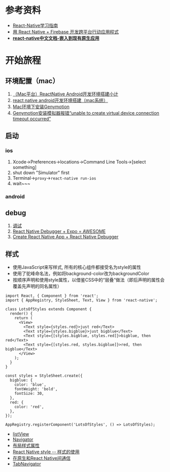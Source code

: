 # 参考资料
- [React-Native学习指南](https://github.com/reactnativecn/react-native-guide)
- [用 React Native + Firebase 开发跨平台行动应用程式](https://github.com/carlleton/reactjs101/tree/zh-CN/Appendix02)
- **[react-native中文文档-嵌入到现有原生应用](http://reactnative.cn/docs/0.40/integration-with-existing-apps.html#content)**

# 开始旅程

## 环境配置（mac）

1. [（Mac平台）ReactNative Android开发环境搭建小计](https://segmentfault.com/a/1190000004068339)
2. [react native android开发环境搭建（mac系统）](https://www.jianshu.com/p/cb8bbb499841)
3. [Mac环境下安装Genymotion](https://www.jianshu.com/p/0498a6fa7694)
4. [Genymotion安装模拟器报错“unable to create virtual device connection timeout occurred”](http://www.voidcn.com/article/p-rokjianw-ku.html)

## 启动

### ios
1. Xcode->Preferences->locations->Command Line Tools->[select something]
2. shut down "Simulator" first
3. Terminal->`proxy`->`react-native run-ios`
4. wait~~~

### android

## debug

1. [调试](https://reactnative.cn/docs/0.51/debugging.html)
2. [React Native Debugger + Expo = AWESOME](https://www.gravitywell.co.uk/latest/rd/posts/react-native-debugger-expo-awesome/) 
3. [Create React Native App + React Native Debugger](https://www.youtube.com/watch?v=JY279kbJ0KM)



## 样式

- 使用JavaScript来写样式, 所有的核心组件都接受名为style的属性
- 使用了驼峰命名法，例如将background-color改为backgroundColor
- 按顺序声明和使用style属性，以借鉴CSS中的“层叠”做法（即后声明的属性会覆盖先声明的同名属性）

```
import React, { Component } from 'react';
import { AppRegistry, StyleSheet, Text, View } from 'react-native';

class LotsOfStyles extends Component {
  render() {
    return (
      <View>
        <Text style={styles.red}>just red</Text>
        <Text style={styles.bigblue}>just bigblue</Text>
        <Text style={[styles.bigblue, styles.red]}>bigblue, then red</Text>
        <Text style={[styles.red, styles.bigblue]}>red, then bigblue</Text>
      </View>
    );
  }
}

const styles = StyleSheet.create({
  bigblue: {
    color: 'blue',
    fontWeight: 'bold',
    fontSize: 30,
  },
  red: {
    color: 'red',
  },
});

AppRegistry.registerComponent('LotsOfStyles', () => LotsOfStyles);
```


- [listView](http://reactnative.cn/docs/0.41/using-a-listview.html#content)
- [Navigator](http://reactnative.cn/docs/0.41/using-navigators.html#content)
- [布局样式属性](http://reactnative.cn/docs/0.41/layout-props.html#content)
- [React Native style -- 样式的使用](https://segmentfault.com/a/1190000004031633)
- [在原生和React Native间通信](http://reactnative.cn/docs/0.41/communication-ios.html#content)
- [TabNavigator](https://github.com/exponent/react-native-tab-navigator)
